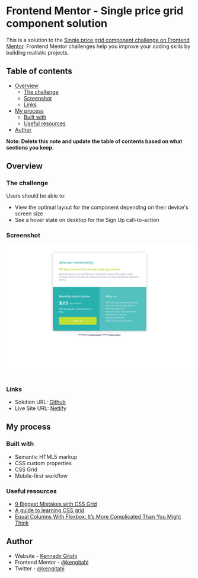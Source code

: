 # Frontend Mentor - Single price grid component solution

This is a solution to the [Single price grid component challenge on Frontend Mentor](https://www.frontendmentor.io/challenges/single-price-grid-component-5ce41129d0ff452fec5abbbc). Frontend Mentor challenges help you improve your coding skills by building realistic projects.

## Table of contents

- [Overview](#overview)
  - [The challenge](#the-challenge)
  - [Screenshot](#screenshot)
  - [Links](#links)
- [My process](#my-process)
  - [Built with](#built-with)
  - [Useful resources](#useful-resources)
- [Author](#author)

**Note: Delete this note and update the table of contents based on what sections you keep.**

## Overview

### The challenge

Users should be able to:

- View the optimal layout for the component depending on their device's screen size
- See a hover state on desktop for the Sign Up call-to-action

### Screenshot

![](./SinglePriceGrid.jpeg)

### Links

- Solution URL: [Github](https://github.com/kengitahi/single-price-grid)
- Live Site URL: [Netlify](https://kengitahi-singlepricegrid.netlify.app)

## My process

### Built with

- Semantic HTML5 markup
- CSS custom properties
- CSS Grid
- Mobile-first workflow

### Useful resources

- [9 Biggest Mistakes with CSS Grid](https://hacks.mozilla.org/2018/07/9-biggest-mistakes-with-css-grid/)
- [A guide to learning CSS grid](https://learncssgrid.com)
- [Equal Columns With Flexbox: It’s More Complicated Than You Might Think](https://css-tricks.com/equal-columns-with-flexbox-its-more-complicated-than-you-might-think/)

## Author

- Website - [Kennedy Gitahi](learningandworking.com)
- Frontend Mentor - [@kengitahi](https://www.frontendmentor.io/profile/kengitahi)
- Twitter - [@kengitahi](https://www.twitter.com/kengitahi)
